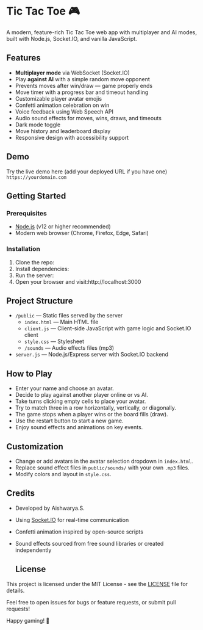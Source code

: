 # Tic Tac Toe 🎮

A modern, feature-rich Tic Tac Toe web app with multiplayer and AI modes, built with Node.js, Socket.IO, and vanilla JavaScript.


## Features

- **Multiplayer mode** via WebSocket (Socket.IO)
- Play **against AI** with a simple random move opponent
- Prevents moves after win/draw — game properly ends
- Move timer with a progress bar and timeout handling
- Customizable player avatar emojis
- Confetti animation celebration on win
- Voice feedback using Web Speech API
- Audio sound effects for moves, wins, draws, and timeouts
- Dark mode toggle
- Move history and leaderboard display
- Responsive design with accessibility support

## Demo

Try the live demo here (add your deployed URL if you have one)  
`https://yourdomain.com`

## Getting Started

### Prerequisites

- [Node.js](https://nodejs.org/) (v12 or higher recommended)
- Modern web browser (Chrome, Firefox, Edge, Safari)

### Installation

1. Clone the repo:
2. Install dependencies:
3. Run the server:
4. Open your browser and visit:http://localhost:3000
## Project Structure

- `/public` — Static files served by the server  
  - `index.html` — Main HTML file  
  - `client.js` — Client-side JavaScript with game logic and Socket.IO client  
  - `style.css` — Stylesheet  
  - `/sounds` — Audio effects files (mp3)  
- `server.js` — Node.js/Express server with Socket.IO backend

## How to Play

- Enter your name and choose an avatar.  
- Decide to play against another player online or vs AI.  
- Take turns clicking empty cells to place your avatar.  
- Try to match three in a row horizontally, vertically, or diagonally.  
- The game stops when a player wins or the board fills (draw).  
- Use the restart button to start a new game.  
- Enjoy sound effects and animations on key events.

## Customization

- Change or add avatars in the avatar selection dropdown in `index.html`.  
- Replace sound effect files in `public/sounds/` with your own `.mp3` files.  
- Modify colors and layout in `style.css`.

## Credits

- Developed by Aishwarya.S.  
- Using [Socket.IO](https://socket.io/) for real-time communication  
- Confetti animation inspired by open-source scripts  
- Sound effects sourced from free sound libraries or created independently

  ## License

This project is licensed under the MIT License - see the [LICENSE](LICENSE) file for details.



Feel free to open issues for bugs or feature requests, or submit pull requests!

Happy gaming! 🎉
